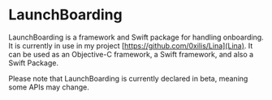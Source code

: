 # LaunchBoarding

LaunchBoarding is a framework and Swift package for handling onboarding. It is currently in use in my project [https://github.com/0xilis/Lina](Lina). It can be used as an Objective-C framework, a Swift framework, and also a Swift Package.

Please note that LaunchBoarding is currently declared in beta, meaning some APIs may change.
